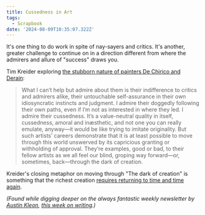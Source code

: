 ```yaml
---
title: Cussedness in Art
tags:
  - Scrapbook
date: '2024-08-09T10:35:07.322Z'
---
```


It's one thing to do work in spite of nay-sayers and critics. It's another, greater challenge to continue on in a direction different from where the admirers and allure of "success" draws you.

Tim Kreider exploring [the stubborn nature of painters De Chirico and Derain](https://timkreider.substack.com/p/the-ones-who-turned-back?r=4fpd3&utm_medium=ios&triedRedirect=true):

> What I can’t help but admire about them is their indifference to critics and admirers alike, their untouchable self-assurance in their own idiosyncratic instincts and judgment. I admire their doggedly following their own paths, even if I’m not as interested in where they led. I admire their cussedness. It’s a value-neutral quality in itself, cussedness, amoral and inæsthetic, and not one you can really emulate, anyway—it would be like trying to imitate originality. But such artists’ careers demonstrate that it is at least possible to move through this world unswerved by its capricious granting or withholding of approval. They’re examples, good or bad, to their fellow artists as we all feel our blind, groping way forward—or, sometimes, back—through the dark of creation.


Kreider's closing metaphor on moving through "The dark of creation" is something that the richest creation [requires returning to time and time again](/darkcaverns).

_(Found while digging deeper on the always fantastic weekly newsletter by [Austin Kleon](https://austinkleon.com/), [this week on writing](https://austinkleon.substack.com/p/donkey-work).)_